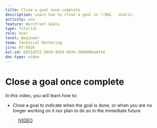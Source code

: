 ```yaml
---
title: Close a goal once complete
description: Learn how to close a goal in [!DNL   Goals].
activity: use
feature: Workfront Goals
type: Tutorial
role: User
level: Beginner
team: Technical Marketing
jira: KT-8926
exl-id: 6d31d231-5b59-4924-907e-200800ba0f44
doc-type: video
---
```

# Close a goal once complete

In this video, you will learn how to:

* Close a goal to indicate when the goal is done, or when you are no longer working on it nor plan to do so in the immediate future

>[!VIDEO](https://video.tv.adobe.com/v/335198/?quality=12&learn=on)
